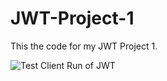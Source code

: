 # JWT-Project-1
This the code for my JWT Project 1.

![Test Client Run of JWT](https://github.com/user-attachments/assets/c82ac062-0610-458a-b9f9-8da55c293a6a)

